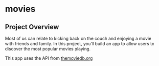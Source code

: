 # movies
## Project Overview

Most of us can relate to kicking back on the couch and enjoying a movie with friends and family. In this project, you’ll build an app to allow users to discover the most popular movies playing.

This app uses the API from [themoviedb.org](https://www.themoviedb.org/)
